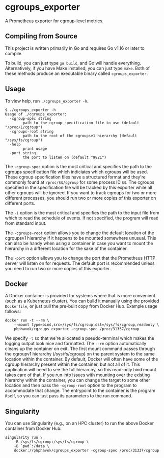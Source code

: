 # cgroups_exporter
A Prometheus exporter for cgroup-level metrics.

## Compiling from Source

This project is written primarily in Go and requires Go v1.16 or later to
compile.

To build, you can just type `go build`, and Go will handle everything.
Alternatively, if you have Make installed, you can just type `make`. Both of
these methods produce an executable binary called `cgroups_exporter`.

## Usage

To view help, run `./cgroups_exporter -h`.

```
$ ./cgroups_exporter -h
Usage of ./cgroups_exporter:
  -cgroup-spec string
        path to the cgroup specification file to use (default "/proc/1/cgroup")
  -cgroups-root string
        path to the root of the cgroupsv1 hierarchy (default "/sys/fs/cgroup")
  -help
        print usage
  -port string
        the port to listen on (default "9821")
```

The `-cgroup-spec` option is the most critical and specifies the path to the
cgroups specification file which indiciates which cgroups will be used. These
cgroup specification files have a structured format and they're commonly
found at `/proc/$$/cgroup` for some process ID `$$`. The cgroups specified in
the specification file will be tracked by this exporter while all other
cgroups will be ignored. If you want to track cgroups for two or more
different processes, you should run two or more copies of this exporter on
different ports.

The `-i` option is the most critical and specifies the path to the input file
from which to read the schedule of events. If not specified, the program will
read from standard input.

The `-cgroups-root` option allows you to change the default location of the
cgroupsv1 hierarchy if it happens to be mounted somewhere unusual. This can also
be handy when using a container in case you want to mount the hierarchy in a
different location for the sake of the container.

The `-port` option allows you to change the port that the Prometheus HTTP
server will listen on for requests. The default port is recommended unless
you need to run two or more copies of this exporter.

## Docker

A Docker container is provided for systems where that is more convenient (such
as a Kubernetes cluster). You can build it manually using the provided
`Dockerfile`, or just pull the pre-built copy from Docker Hub. Example usage
follows:

```
docker run -t --rm \
    --mount type=bind,src=/sys/fs/cgroup,dst=/sys/fs/cgroup,readonly \
    phphavok/cgroups_exporter -cgroup-spec /proc/31337/cgroup
```

We specify `-t` so that we're allocated a pseudo-terminal which makes the
logging output look nice and formatted. The `--rm` option automatically
cleans up the container on exit. The first mount command passes through the
cgroupv1 hierarchy (/sys/fs/cgroup) on the parent system to the same location
within the container. By default, Docker will often have some of the cgroup
hierarchy present within the container, but not all of it. This application
will need to see the full hierarchy, so this read-only bind mount takes care
of that. If you run into issues with mounting over the existing hierarchy
within the container, you can change the target to some other location and
then pass the `-cgroup-root` option to the program to accommodate that
change. The entrypoint to the container is the program itself, so you can
just pass its parameters to the run command.

## Singularity

You can use Singularity (e.g., on an HPC cluster) to run the above Docker
container from Docker Hub.

```
singularity run \
    -B /sys/fs/cgroup:/sys/fs/cgroup \
    -B `pwd`:/data \
    docker://phphavok/cgroups_exporter -cgroup-spec /proc/31337/cgroup
```